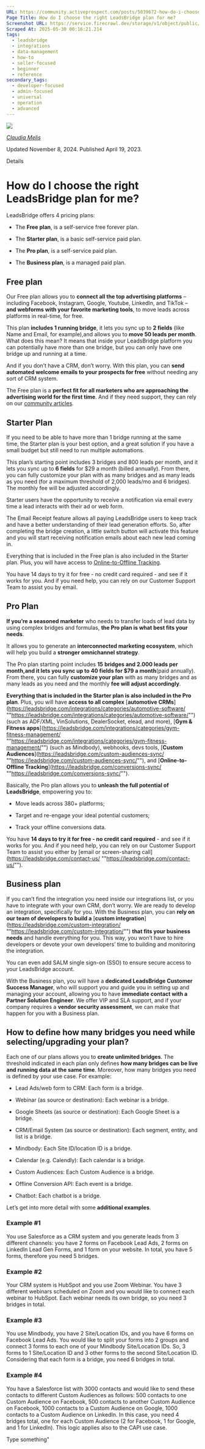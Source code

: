 ```yaml
---
URL: https://community.activeprospect.com/posts/5039672-how-do-i-choose-the-right-plan-for-me
Page Title: How do I choose the right LeadsBridge plan for me?
Screenshot URL: https://service.firecrawl.dev/storage/v1/object/public/media/screenshot-45162993-a009-4d6a-b611-7c283925911f.png
Scraped At: 2025-05-30 00:16:21.214
tags:
  - leadsbridge
  - integrations
  - data-management
  - how-to
  - seller-focused
  - beginner
  - reference
secondary_tags:
  - developer-focused
  - admin-focused
  - universal
  - operation
  - advanced
---
```


[![](https://content2.bloomfire.com/avatars/users/1451136/thumb/thumbnail.png?f=1623686660&Expires=1748567773&Signature=daq2ZUs-ce5e53PgoRM71vcEVURBBOKpu5i8R4sU7SfonYkc539CuH1dh1Xi5vKbSTCdJ3~GZVE75YgmniH5wEZ8iwq5E84m~ZEBi8aPX80MgzTb0TM8hCH5M2kr6Q9ck~o5UvxH9thDIBFXdzho~xhpJIrsDEcnjvX67mNqPve1mLh3GirtxtuKaEJVVRdeyYdyj5TmKT3n9d3i8weffwmJ7ZbhpI8bZ3dqEQO1K-XTs4KanA2hzS86lPXkNUdXNd0lvjLzAxWPpNwxAXaw~BuBhUPZuU0VFlAhDUoVyMjiJNouyWXe3p5hOeHQhvz2wZw225Gm7IulgXc0m91D~Q__&Key-Pair-Id=APKAIDFCFZ2UHE5LPIUA)](https://community.activeprospect.com/memberships/8017840-claudia-melis)

[_Claudia Melis_](https://community.activeprospect.com/memberships/8017840-claudia-melis)

Updated November 8, 2024. Published April 19, 2023.

Details

# How do I choose the right LeadsBridge plan for me?

LeadsBridge offers 4 pricing plans:

- The **Free plan**, is a self-service free forever plan.

- The **Starter plan**, is a basic self-service paid plan.

- The **Pro plan**, is a self-service paid plan.

- The **Business plan**, is a managed paid plan.


## Free plan

Our Free plan allows you to **connect all the top advertising platforms** – including Facebook, Instagram, Google, Youtube, LinkedIn, and TikTok – **and webforms with your favorite marketing tools**, to move leads across platforms in real-time, for free.

This plan **includes 1 running bridge**, it lets you sync up to **2 fields** (like Name and Email, for example),and allows you to **move 50 leads per month**. What does this mean? It means that inside your LeadsBridge platform you can potentially have more than one bridge, but you can only have one bridge up and running at a time.

And if you don’t have a CRM, don’t worry. With this plan, you can **send automated welcome emails to your prospects for free** without needing any sort of CRM system.

The Free plan is a **perfect fit for all marketers who are approaching the advertising world for the first time**. And if they need support, they can rely on our [community articles](https://community.activeprospect.com/).

## Starter Plan

If you need to be able to have more than 1 bridge running at the same time, the Starter plan is your best option, and a great solution if you have a small budget but still need to run multiple automations.

This plan’s starting point includes 3 bridges and 800 leads per month, and it lets you sync up to **6 fields** for $29 a month (billed annually). From there, you can fully customize your plan with as many bridges and as many leads as you need (for a maximum threshold of 2,000 leads/mo and 6 bridges). The monthly fee will be adjusted accordingly.

Starter users have the opportunity to receive a notification via email every time a lead interacts with their ad or web form.

The Email Receipt feature allows all paying LeadsBridge users to keep track and have a better understanding of their lead generation efforts. So, after completing the bridge creation, a little switch button will activate this feature and you will start receiving notification emails about each new lead coming in.

Everything that is included in the Free plan is also included in the Starter plan. Plus, you will have access to [Online-to-Offline Tracking](https://leadsbridge.com/conversions-sync/).

You have 14 days to try it for free - no credit card required \- and see if it works for you. And if you need help, you can rely on our Customer Support Team to assist you by email.

## Pro Plan

**If you’re a seasoned marketer** who needs to transfer loads of lead data by using complex bridges and formulas, **the Pro plan is what best fits your needs**.

It allows you to generate an **interconnected marketing ecosystem**, which will help you build a **stronger omnichannel strategy**.

The Pro plan starting point includes **15** **bridges and 2.000 leads per month,and it lets you sync up to 40 fields for $79 a month**(paid annually). From there, you can fully **customize your plan** with as many bridges and as many leads as you need and the monthly **fee will adjust accordingly**.

**Everything that is included in the Starter plan is also included in the Pro plan**. Plus, you will have **access to all complex** [**automotive CRMs**](https://leadsbridge.com/integrations/categories/automotive-software/ ""https://leadsbridge.com/integrations/categories/automotive-software/"") (such as ADF/XML, VinSolutions, DealerSocket, elead, and more), [**Gym & Fitness apps**](https://leadsbridge.com/integrations/categories/gym-fitness-management/ ""https://leadsbridge.com/integrations/categories/gym-fitness-management/"") (such as Mindbody), webhooks, devs tools, [**Custom Audiences**](https://leadsbridge.com/custom-audiences-sync/ ""https://leadsbridge.com/custom-audiences-sync/""), and [**Online-to-Offline Tracking**](https://leadsbridge.com/conversions-sync/ ""https://leadsbridge.com/conversions-sync/"").

Basically, the Pro plan allows you to **unleash the full potential of LeadsBridge**, empowering you to:

- Move leads across 380+ platforms;

- Target and re-engage your ideal potential customers;

- Track your offline conversions data.


You have **14 days to try it for free - no credit card required** \- and see if it works for you. And if you need help, you can rely on our Customer Support Team to assist you either by [email or screen-sharing call](https://leadsbridge.com/contact-us/ ""https://leadsbridge.com/contact-us/"").

## Business plan

If you can’t find the integration you need inside our integrations list, or you have to integrate with your own CRM, don’t worry. We are ready to develop an integration, specifically for you. With the Business plan, you can **rely on our team of developers to build a** [**custom integration**](https://leadsbridge.com/custom-integration/ ""https://leadsbridge.com/custom-integration/"") **that fits your business needs** and handle everything for you. This way, you won’t have to hire developers or devote your own developers’ time to building and monitoring the integration.

You can even add SALM single sign-on (SSO) to ensure secure access to your LeadsBridge account.

With the Business plan, you will have a **dedicated LeadsBridge Customer Success Manager**, who will support you and guide you in setting up and managing your account, allowing you to have **immediate contact with a Partner Solution Engineer**. We offer VIP and SLA support, and if your company requires a **vendor security assessment**, we can make that happen for you with a Business plan.

## How to define how many bridges you need while selecting/upgrading your plan?

Each one of our plans allows you to **create unlimited bridges**. The threshold indicated in each plan only defines **how many bridges can be live and running data at the same time**. Moreover, how many bridges you need is defined by your use case. For example:

- Lead Ads/web form to CRM: Each form is a bridge.

- Webinar (as source or destination): Each webinar is a bridge.

- Google Sheets (as source or destination): Each Google Sheet is a bridge.

- CRM/Email System (as source or destination): Each segment, entity, and list is a bridge.

- Mindbody: Each Site ID/location ID is a bridge.

- Calendar (e.g. Calendly): Each calendar is a bridge.

- Custom Audiences: Each Custom Audience is a bridge.

- Offline Conversion API: Each event is a bridge.

- Chatbot: Each chatbot is a bridge.


Let’s get into more detail with some **additional examples**.

### Example \#1

You use Salesforce as a CRM system and you generate leads from 3 different channels: you have 2 forms on Facebook Lead Ads, 2 forms on LinkedIn Lead Gen Forms, and 1 form on your website. In total, you have 5 forms, therefore you need 5 bridges.

### Example \#2

Your CRM system is HubSpot and you use Zoom Webinar. You have 3 different webinars scheduled on Zoom and you would like to connect each webinar to HubSpot. Each webinar needs its own bridge, so you need 3 bridges in total.

### Example \#3

You use Mindbody, you have 2 Site/Location IDs, and you have 6 forms on Facebook Lead Ads. You would like to split your forms into 2 groups and connect 3 forms to each one of your Mindbody Site/Location IDs. So, 3 forms to 1 Site/Location ID and 3 other forms to the second Site/Location ID. Considering that each form is a bridge, you need 6 bridges in total.

### Example \#4

You have a Salesforce list with 3000 contacts and would like to send these contacts to different Custom Audiences as follows: 500 contacts to one Custom Audience on Facebook, 500 contacts to another Custom Audience on Facebook, 1000 contacts to a Custom Audience on Google, 1000 contacts to a Custom Audience on LinkedIn. In this case, you need 4 bridges total, one for each Custom Audience (2 for Facebook, 1 for Google, and 1 for LinkedIn). This logic applies also to the CAPI use case.

Type something"

